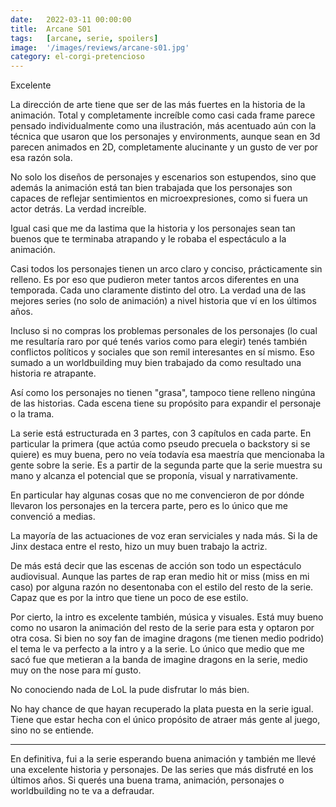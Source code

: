 ```yaml
---
date:   2022-03-11 00:00:00
title:  Arcane S01
tags:   [arcane, serie, spoilers]
image:  '/images/reviews/arcane-s01.jpg'
category: el-corgi-pretencioso
---
```

Excelente

La dirección de arte tiene que ser de las más fuertes en la historia de la animación. Total y completamente increíble como casi cada frame parece pensado individualmente como una ilustración, más acentuado aún con la técnica que usaron que los personajes y environments, aunque sean en 3d parecen animados en 2D, completamente alucinante y un gusto de ver por esa razón sola.

No solo los diseños de personajes y escenarios son estupendos, sino que además la animación está tan bien trabajada que los personajes son capaces de reflejar sentimientos en microexpresiones, como si fuera un actor detrás. La verdad increíble.

Igual casi que me da lastima que la historia y los personajes sean tan buenos que te terminaba atrapando y le robaba el espectáculo a la animación.

Casi todos los personajes tienen un arco claro y conciso, prácticamente sin relleno. Es por eso que pudieron meter tantos arcos diferentes en una temporada. Cada uno claramente distinto del otro. La verdad una de las mejores series (no solo de animación) a nivel historia que ví en los últimos años.

Incluso si no compras los problemas personales de los personajes (lo cual me resultaría raro por qué tenés varios como para elegir) tenés también conflictos políticos y sociales que son remil interesantes en sí mismo. Eso sumado a un worldbuilding muy bien trabajado da como resultado una historia re atrapante.

Así como los personajes no tienen "grasa", tampoco tiene relleno ningúna de las historias. Cada escena tiene su propósito para expandir el personaje o la trama.

La serie está estructurada en 3 partes, con 3 capítulos en cada parte. En particular la primera (que actúa como pseudo precuela o backstory si se quiere) es muy buena, pero no veía todavía esa maestría que mencionaba la gente sobre la serie. Es a partir de la segunda parte que la serie muestra su mano y alcanza el potencial que se proponía, visual y narrativamente.

En particular hay algunas cosas que no me convencieron de por dónde llevaron los personajes en la tercera parte, pero es lo único que me convenció a medias.

La mayoría de las actuaciones de voz eran serviciales y nada más. Si la de Jinx destaca entre el resto, hizo un muy buen trabajo la actriz.

De más está decir que las escenas de acción son todo un espectáculo audiovisual. Aunque las partes de rap eran medio hit or miss (miss en mi caso) por alguna razón no desentonaba con el estilo del resto de la serie. Capaz que es por la intro que tiene un poco de ese estilo.

Por cierto, la intro es excelente también, música y visuales. Está muy bueno como no usaron la animación del resto de la serie para esta y optaron por otra cosa. Si bien no soy fan de imagine dragons (me tienen medio podrido) el tema le va perfecto a la intro y a la serie. Lo único que medio que me sacó fue que metieran a la banda de imagine dragons en la serie, medio muy on the nose para mí gusto.

No conociendo nada de LoL la pude disfrutar lo más bien.

No hay chance de que hayan recuperado la plata puesta en la serie igual. Tiene que estar hecha con el único propósito de atraer más gente al juego, sino no se entiende.

<hr>

En definitiva, fui a la serie esperando buena animación y también me llevé una excelente historia y personajes. De las series que más disfruté en los últimos años. Si querés una buena trama, animación, personajes o worldbuilding no te va a defraudar.
